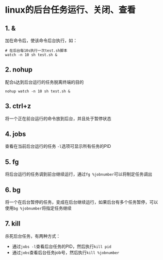 # linux的后台任务运行、关闭、查看

## 1. &

  加在命令后，使该命令后台执行，如：
  ```
  # 在后台每10s执行一次test.sh脚本
  watch -n 10 sh test.sh &  
  ```

## 2. nohup

  配合`&`达到后台运行的任务脱离终端的目的
  ```
  nohup watch -n 10 sh test.sh &  
  ```

## 3. ctrl+z

  将一个正在前台运行的命令放到后台，并且处于暂停状态

## 4. jobs

  查看在当前后台运行的任务
  `-l`选项可显示所有任务的PID

## 5. fg

  将后台运行的任务调到前台继续运行，通过`fg %jobnumber`可以将制定任务调出

## 6. bg

  将一个在后台暂停的任务，变成在后台继续运行，如果后台有多个任务暂停，可以使用`bg %jobnumber`将指定任务继续

## 7. kill

  杀死后台任务，有两种方式：
  - 通过`jobs -l`查看后台任务的PID，然后执行`kill pid`
  - 通过`jobs`查看后台任务job号，然后执行`kill %jobnumber`
